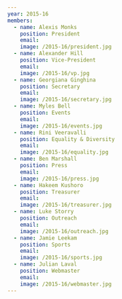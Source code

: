 ```yaml
---
year: 2015-16
members:
  - name: Alexis Monks
    position: President
    email:
    image: /2015-16/president.jpg
  - name: Alexander Hill
    position: Vice-President
    email:
    image: /2015-16/vp.jpg
  - name: Georgiana Ginghina
    position: Secretary
    email:
    image: /2015-16/secretary.jpg
  - name: Myles Bell
    position: Events
    email:
    image: /2015-16/events.jpg
  - name: Rini Veeravalli
    position: Equality & Diversity
    email:
    image: /2015-16/equality.jpg
  - name: Ben Marshall
    position: Press
    email:
    image: /2015-16/press.jpg
  - name: Hakeem Kushoro
    position: Treasurer
    email:
    image: /2015-16/treasurer.jpg
  - name: Luke Storry
    position: Outreach
    email:
    image: /2015-16/outreach.jpg
  - name: Jamie Leekam
    position: Sports
    email:
    image: /2015-16/sports.jpg
  - name: Julian Laval
    position: Webmaster
    email:
    image: /2015-16/webmaster.jpg
---
```

